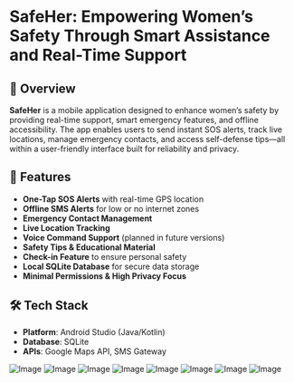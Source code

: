 # SafeHer: Empowering Women’s Safety Through Smart Assistance and Real-Time Support

## 📱 Overview
**SafeHer** is a mobile application designed to enhance women’s safety by providing real-time support, smart emergency features, and offline accessibility. The app enables users to send instant SOS alerts, track live locations, manage emergency contacts, and access self-defense tips—all within a user-friendly interface built for reliability and privacy.

## 🚀 Features

- **One-Tap SOS Alerts** with real-time GPS location
- **Offline SMS Alerts** for low or no internet zones
- **Emergency Contact Management**
- **Live Location Tracking**
- **Voice Command Support** (planned in future versions)
- **Safety Tips & Educational Material**
- **Check-in Feature** to ensure personal safety
- **Local SQLite Database** for secure data storage
- **Minimal Permissions & High Privacy Focus**

## 🛠️ Tech Stack

- **Platform**: Android Studio (Java/Kotlin)
- **Database**: SQLite 
- **APIs**: Google Maps API, SMS Gateway

![Image](https://github.com/user-attachments/assets/1eb8feb1-283a-4017-a587-4790a8b190e6)
![Image](https://github.com/user-attachments/assets/c2f28420-8293-4073-afb3-8c5b34a312e4)
![Image](https://github.com/user-attachments/assets/d2ce3704-2cf1-40c2-911b-09127fdf8141)
![Image](https://github.com/user-attachments/assets/8e47f3b4-b2f9-4914-b6d7-81215dd8455b)
![Image](https://github.com/user-attachments/assets/1b710797-74f7-4362-871e-2ecb6208063f)
![Image](https://github.com/user-attachments/assets/391a3932-38a7-4d37-a3b8-20429f16a574)
![Image](https://github.com/user-attachments/assets/916541ad-cee7-40e2-814e-d14efacd8be2)
![Image](https://github.com/user-attachments/assets/3f69f59d-9085-4561-b1cb-608d4782f5a1)



